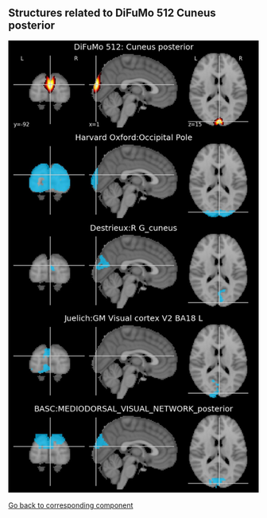 


## Structures related to DiFuMo 512 Cuneus posterior

![321](321.jpg "Structures related to DiFuMo 512 Cuneus posterior")

[Go back to corresponding component](https://parietal-inria.github.io/DiFuMo/512/html/321.html)